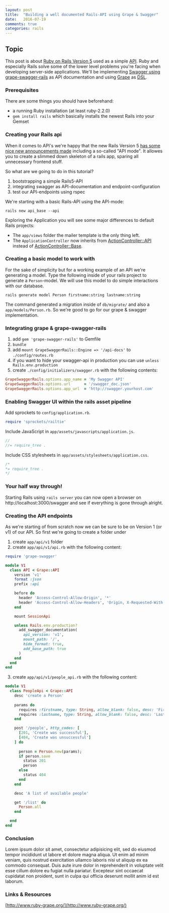 ```yaml
---
layout: post
title:  "Building a well documented Rails-API using Grape & Swagger"
date:   2016-07-19
comments: true
categories: rails
---
```

[comment]: <> (WELCOME & INTRODUCTION)

## Topic

This post is about [Ruby on Rails Version 5](http://www.rubyonrails.org) used as a simple [API](https://en.wikipedia.org/wiki/Application_programming_interface). Ruby and especially Rails solve some of the lower level problems you're facing when developing server-side applications. We'll be implementing [Swagger using grape-swagger-rails](https://github.com/ruby-grape/grape-swagger-rails) as API documentation and using [Grape](https://github.com/ruby-grape) as [DSL](https://en.wikipedia.org/wiki/Domain-specific_language).


[comment]: <> (CONTENT #1-n)

### Prerequisites

There are some things you should have beforehand:

- a running Ruby installation (at least ruby-2.2.0)
- `gem install rails` which basically installs the newest Rails into your Gemset

### Creating your Rails api

<!-- ![Rails](http://rubyonrails.org/images/rails-logo.svg){: .center-image } -->

When it comes to API's we're happy that the new Rails Version 5 [has some nice new announcements made](http://weblog.rubyonrails.org/2016/6/30/Rails-5-0-final/) including a so-called "API mode". It allowes you to create a slimmed down skeleton of a rails app, sparing all unnecessary frontend stuff.

So what are we going to do in this tutorial?

1. bootstrapping a simple Rails5-API
2. integrating swagger as API-documentation and endpoint-configuration
3. test our API-endpoints using rspec

We're starting with a basic Rails-API using the API-mode:

```shell
rails new api_base --api
```

Exploring the Application you will see some major differences to default Rails projects:

- The `app/views` folder the mailer template is the only thing left.
- The `ApplicationController` now inherits from [ActionController::API](http://api.rubyonrails.org/classes/ActionController/API.html) instead of [ActionController::Base](http://api.rubyonrails.org/classes/ActionController/Base.html).

### Creating a basic model to work with

For the sake of simplicity but for a working example of an API we're generating a model. Type the following inside of your rails project to generate a `Person`-model. We will use this model to do simple interactions with our database.

```shell
rails generate model Person firstname:string lastname:string
```

The command generated a migration inside of `db/migrate/` and also a `app/models/Person.rb`. So we're good to go for our grape & swagger implementation.

### Integrating grape & grape-swagger-rails

1. add `gem 'grape-swagger-rails'` to Gemfile
2. `bundle`
3. add `mount GrapeSwaggerRails::Engine => '/api-docs'` to `./config/routes.rb`
4. if you want to hide your swagger-api in production you can use `unless Rails.env.production`
5. create `./config/initializers/swagger.rb` with the following contents:

```ruby
GrapeSwaggerRails.options.app_name = 'My Swagger API'
GrapeSwaggerRails.options.url      = '/swagger_doc.json'
GrapeSwaggerRails.options.app_url  = 'http://swagger.yourhost.com'
```

### Enabling Swagger UI within the rails asset pipeline
	
Add sprockets to `config/application.rb`.

```ruby
require 'sprockets/railtie'
```

Include JavaScript in `app/assets/javascripts/application.js`.

```javascript
//
//= require_tree .
```

Include CSS stylesheets in `app/assets/stylesheets/application.css`.

```css
/*
*= require_tree .
*/
```

### Your half way through!

Starting Rails using `rails server` you can now open a browser on http://localhost:3000/swagger and see if everything is gone through alright.

### Creating the API endpoints

As we're starting of from scratch now we can be sure to be on Version 1 (or v1) of our API. So first we're going to create a folder under 

1. create `app/api/v1` folder
2. create `app/api/v1/api.rb` with the following content:

```ruby
require 'grape-swagger'

module V1
  class API < Grape::API
    version 'v1'
    format :json
    prefix :api

    before do
      header 'Access-Control-Allow-Origin', '*'
      header 'Access-Control-Allow-Headers', 'Origin, X-Requested-With, Content-Type, Accept'
    end

    mount SessionApi

    unless Rails.env.production?
      add_swagger_documentation(
        api_version: 'v1',
        mount_path: '/',
        hide_format: true,
        add_base_path: true
      )
    end
  end
end
```

3. create `app/api/v1/people_api.rb` with the following content:

```ruby
module V1
  class PeopleApi < Grape::API
    desc 'create a Person'
    
    params do
      requires :firstname, type: String, allow_blank: false, desc: 'Firstname of the user'
      requires :lastname, type: String, allow_blank: false, desc: 'Lastname of the user'
    end

    post '/people', http_codes: [
      [201, 'Create was successful'],
      [404, 'Create was unsuccessful']
    ] do
      
      person = Person.new(params);
      if person.save        
        status 201
        person
      else
        status 404
      end
    end

    desc 'A list of available people'

    get '/list' do
      Person.all
    end

  end
end
```

### Conclusion

Lorem ipsum dolor sit amet, consectetur adipisicing elit, sed do eiusmod tempor incididunt ut labore et dolore magna aliqua. Ut enim ad minim veniam, quis nostrud exercitation ullamco laboris nisi ut aliquip ex ea commodo consequat. Duis aute irure dolor in reprehenderit in voluptate velit esse cillum dolore eu fugiat nulla pariatur. Excepteur sint occaecat cupidatat non proident, sunt in culpa qui officia deserunt mollit anim id est laborum.


### Links & Resources

[http://www.ruby-grape.org/](http://www.ruby-grape.org/)